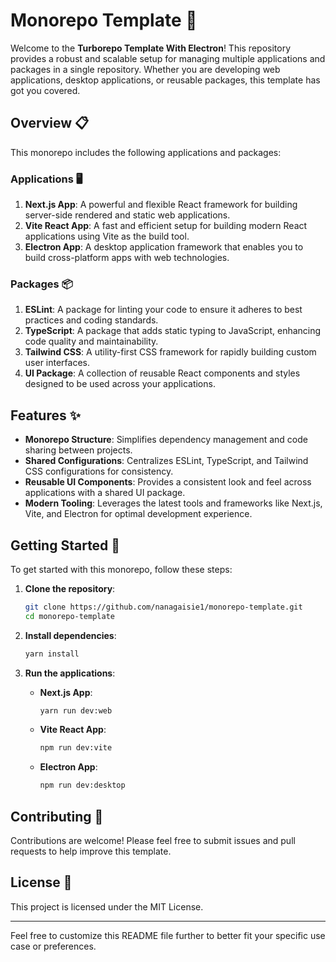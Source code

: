# Monorepo Template 🚀

Welcome to the **Turborepo Template With Electron**! This repository provides a robust and scalable setup for managing multiple applications and packages in a single repository. Whether you are developing web applications, desktop applications, or reusable packages, this template has got you covered.

## Overview 📋

This monorepo includes the following applications and packages:

### Applications 🖥️

1. **Next.js App**: A powerful and flexible React framework for building server-side rendered and static web applications.
2. **Vite React App**: A fast and efficient setup for building modern React applications using Vite as the build tool.
3. **Electron App**: A desktop application framework that enables you to build cross-platform apps with web technologies.

### Packages 📦

1. **ESLint**: A package for linting your code to ensure it adheres to best practices and coding standards.
2. **TypeScript**: A package that adds static typing to JavaScript, enhancing code quality and maintainability.
3. **Tailwind CSS**: A utility-first CSS framework for rapidly building custom user interfaces.
4. **UI Package**: A collection of reusable React components and styles designed to be used across your applications.

## Features ✨

-   **Monorepo Structure**: Simplifies dependency management and code sharing between projects.
-   **Shared Configurations**: Centralizes ESLint, TypeScript, and Tailwind CSS configurations for consistency.
-   **Reusable UI Components**: Provides a consistent look and feel across applications with a shared UI package.
-   **Modern Tooling**: Leverages the latest tools and frameworks like Next.js, Vite, and Electron for optimal development experience.

## Getting Started 🏁

To get started with this monorepo, follow these steps:

1. **Clone the repository**:

    ```bash
    git clone https://github.com/nanagaisie1/monorepo-template.git
    cd monorepo-template
    ```

2. **Install dependencies**:

    ```bash
    yarn install
    ```

3. **Run the applications**:

    - **Next.js App**:

        ```bash
        yarn run dev:web
        ```

    - **Vite React App**:

        ```bash
        npm run dev:vite
        ```

    - **Electron App**:

        ```bash
        npm run dev:desktop
        ```

## Contributing 🤝

Contributions are welcome! Please feel free to submit issues and pull requests to help improve this template.

## License 📄

This project is licensed under the MIT License.

---

Feel free to customize this README file further to better fit your specific use case or preferences.
